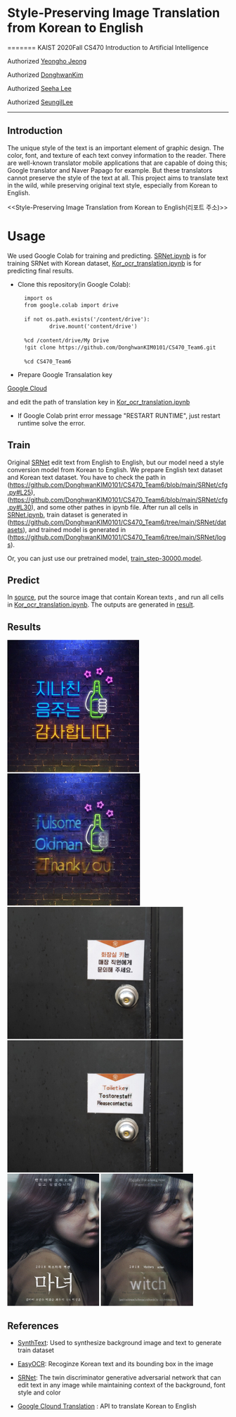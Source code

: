 # Style-Preserving Image Translation from Korean to English

=======
KAIST 2020Fall CS470 Introduction to Artificial Intelligence

Authorized [Yeongho Jeong](https://github.com/jyeongho)

Authorized [DonghwanKim](https://github.com/DonghwanKIM0101)

Authorized [Seeha Lee](https://github.com/ee12ha0220)

Authorized [SeungilLee](https://github.com/ChoiIseungil)

-----------

## Introduction
The unique style of the text is an important element of graphic design. The color, font, and texture of each text convey information to the reader. There are well-known translator mobile applications that are capable of doing this; Google translator and Naver Papago for example. But these translators cannot preserve the style of the text at all. This project aims to translate text in the wild, while preserving original text style, especially from Korean to English.

<<Style-Preserving Image Translation from Korean to English(리포트 주소)>>


# Usage

We used Google Colab for training and predicting.
[SRNet.ipynb](https://github.com/DonghwanKIM0101/CS470_Team6/blob/main/SRNet.ipynb) is for training SRNet with Korean dataset,
[Kor_ocr_translation.ipynb](https://github.com/DonghwanKIM0101/CS470_Team6/blob/main/Kor_ocr_translation.ipynb) is for predicting final results.

* Clone this repository(in Google Colab):

        import os
        from google.colab import drive

        if not os.path.exists('/content/drive'):
                drive.mount('content/drive')
        
        %cd /content/drive/My Drive
        !git clone https://github.com/DonghwanKIM0101/CS470_Team6.git
        
        %cd CS470_Team6

* Prepare Google Transalation key

[Google Cloud](https://cloud.google.com/translate)

and edit the path of translation key in [Kor_ocr_translation.ipynb](https://github.com/DonghwanKIM0101/CS470_Team6/blob/main/Kor_ocr_translation.ipynb)

* If Google Colab print error message "RESTART RUNTIME", just restart runtime solve the error.

## Train

Original [SRNet](https://github.com/Niwhskal/SRNet) edit text from English to English, but our model need a style conversion model from Korean to English.
We prepare English text dataset and Korean text dataset.
You have to check the path in (https://github.com/DonghwanKIM0101/CS470_Team6/blob/main/SRNet/cfg.py#L25), (https://github.com/DonghwanKIM0101/CS470_Team6/blob/main/SRNet/cfg.py#L30), and some other pathes in ipynb file.
After run all cells in [SRNet.ipynb](https://github.com/DonghwanKIM0101/CS470_Team6/blob/main/SRNet.ipynb), train dataset is generated in (https://github.com/DonghwanKIM0101/CS470_Team6/tree/main/SRNet/datasets), and trained model is generated in (https://github.com/DonghwanKIM0101/CS470_Team6/tree/main/SRNet/logs).

Or, you can just use our pretrained model, [train_step-30000.model](https://drive.google.com/file/d/1LY3nfKSK9sk5Jxrj9GglReC-dzGCuLCH/view?usp=sharing). 

## Predict

In [source](https://github.com/DonghwanKIM0101/CS470_Team6/tree/main/scene_text_test/test_image), put the source image that contain Korean texts , and run all cells in [Kor_ocr_translation.ipynb](https://github.com/DonghwanKIM0101/CS470_Team6/blob/main/Kor_ocr_translation.ipynb). The outputs are generated in [result](https://github.com/DonghwanKIM0101/CS470_Team6/tree/main/scene_text_test/result_image).

## Results
<img src="Results/네온사인.jpg" height="300px"></img>
<img src="Results/neonsign.jpg" height="300px"></img><br/>
<img src="Results/화장실키.jpg" height="300px"></img>
<img src="Results/toiletkey.jpg" height="300px"></img><br/>
<img src="Results/마녀.jpg" height="300px"></img>
<img src="Results/witch.jpg" height="300px"></img><br/>

## References
* [SynthText](https://github.com/ankush-me/SynthText): Used to synthesize background image and text to generate train dataset

* [EasyOCR](https://github.com/JaidedAI/EasyOCR): Recoginze Korean text and its bounding box in the image 

* [SRNet](https://github.com/Niwhskal/SRNet): The twin discriminator generative adversarial network that can edit text in any image while maintaining context of the background, font style and color

* [Google Clound Translation](https://cloud.google.com/translate/?hl=ko) : API to translate Korean to English
